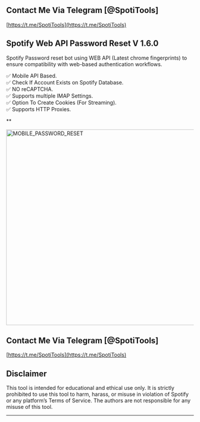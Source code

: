 ## Contact Me Via Telegram [@SpotiTools]

[https://t.me/SpotiTools](https://t.me/SpotiTools)

## Spotify Web API Password Reset V 1.6.0
Spotify Password reset bot using WEB API (Latest chrome fingerprints) to ensure  compatibility with web-based authentication workflows.

:white_check_mark:  Mobile API Based.  
:white_check_mark:  Check If Account Exists on Spotify Database.  
:white_check_mark:  NO reCAPTCHA.  
:white_check_mark:  Supports multiple IMAP Settings.  
:white_check_mark:  Option To Create Cookies (For Streaming).  
:white_check_mark:  Supports HTTP Proxies.  

**

<img width="990" height="526" alt="MOBILE_PASSWORD_RESET" src="https://github.com/user-attachments/assets/e8b9b5c7-69b8-47ef-8d87-22b4613922df" />


## Contact Me Via Telegram [@SpotiTools]

[https://t.me/SpotiTools](https://t.me/SpotiTools)

## Disclaimer

This tool is intended for educational and ethical use only. It is strictly prohibited to use this tool to harm, harass, or misuse in violation of Spotify or any platform’s Terms of Service. The authors are not responsible for any misuse of this tool.

---

